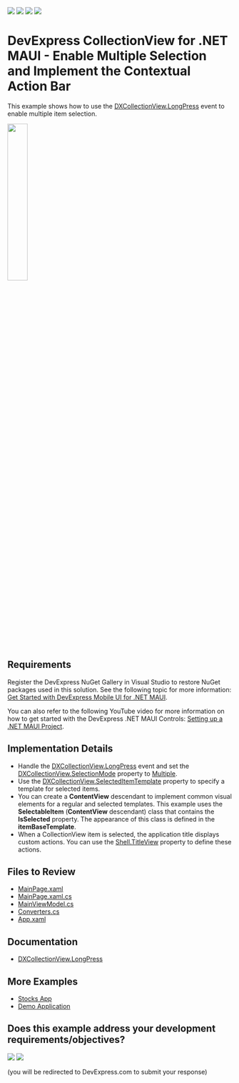 <!-- default badges list -->
![](https://img.shields.io/endpoint?url=https://codecentral.devexpress.com/api/v1/VersionRange/619838169/23.2.3%2B)
[![](https://img.shields.io/badge/Open_in_DevExpress_Support_Center-FF7200?style=flat-square&logo=DevExpress&logoColor=white)](https://supportcenter.devexpress.com/ticket/details/T1156301)
[![](https://img.shields.io/badge/📖_How_to_use_DevExpress_Examples-e9f6fc?style=flat-square)](https://docs.devexpress.com/GeneralInformation/403183)
[![](https://img.shields.io/badge/💬_Leave_Feedback-feecdd?style=flat-square)](#does-this-example-address-your-development-requirementsobjectives)
<!-- default badges end -->
# DevExpress CollectionView for .NET MAUI - Enable Multiple Selection and Implement the Contextual Action Bar

This example shows how to use the [DXCollectionView.LongPress](https://docs.devexpress.com/MAUI/DevExpress.Maui.CollectionView.DXCollectionView.LongPress?v=23.1) event to enable multiple item selection.

<img src="https://user-images.githubusercontent.com/12169834/228822599-f34bb136-786a-4a67-b551-1524927b57ab.png" width="30%"/>

## Requirements

Register the DevExpress NuGet Gallery in Visual Studio to restore NuGet packages used in this solution. See the following topic for more information: [Get Started with DevExpress Mobile UI for .NET MAUI](https://docs.devexpress.com/MAUI/403249/get-started).

You can also refer to the following YouTube video for more information on how to get started with the DevExpress .NET MAUI Controls: [Setting up a .NET MAUI Project](https://www.youtube.com/watch?v=juJvl5UicIQ).

## Implementation Details

* Handle the [DXCollectionView.LongPress](https://docs.devexpress.com/MAUI/DevExpress.Maui.CollectionView.DXCollectionView.LongPress?v=23.1) event and set the [DXCollectionView.SelectionMode](https://docs.devexpress.com/MAUI/DevExpress.Maui.CollectionView.DXCollectionView.SelectionMode?v=23.1) property to [Multiple](https://learn.microsoft.com/en-us/dotnet/api/microsoft.maui.controls.selectionmode?view=net-maui-7.0).
* Use the [DXCollectionView.SelectedItemTemplate](https://docs.devexpress.com/MAUI/DevExpress.Maui.CollectionView.DXCollectionView.SelectedItemTemplate?v=23.1) property to specify a template for selected items.
* You can create a **ContentView** descendant to implement common visual elements for a regular and selected templates. This example uses the **SelectableItem** (**ContentView** descendant) class that contains the **IsSelected** property. The appearance of this class is defined in the **itemBaseTemplate**.
* When a CollectionView item is selected, the application title displays custom actions. You can use the [Shell.TitleView](https://learn.microsoft.com/en-us/dotnet/maui/fundamentals/shell/pages?view=net-maui-7.0#display-views-in-the-navigation-bar) property to define these actions.

## Files to Review

<!-- default file list -->
* [MainPage.xaml](./CS/MainPage.xaml)
* [MainPage.xaml.cs](./CS/MainPage.xaml.cs)
* [MainViewModel.cs](./CS/MainViewModel.cs)
* [Converters.cs](./CS/Converters.cs)
* [App.xaml](./CS/App.xaml)
<!-- default file list end -->

## Documentation

- [DXCollectionView.LongPress](https://docs.devexpress.com/MAUI/DevExpress.Maui.CollectionView.DXCollectionView.LongPress?v=23.1)

## More Examples

* [Stocks App](https://github.com/DevExpress-Examples/maui-stocks-mini)
* [Demo Application](https://github.com/DevExpress-Examples/maui-demo-app)
<!-- feedback -->
## Does this example address your development requirements/objectives?

[<img src="https://www.devexpress.com/support/examples/i/yes-button.svg"/>](https://www.devexpress.com/support/examples/survey.xml?utm_source=github&utm_campaign=maui-collectionview-long-tap&~~~was_helpful=yes) [<img src="https://www.devexpress.com/support/examples/i/no-button.svg"/>](https://www.devexpress.com/support/examples/survey.xml?utm_source=github&utm_campaign=maui-collectionview-long-tap&~~~was_helpful=no)

(you will be redirected to DevExpress.com to submit your response)
<!-- feedback end -->
